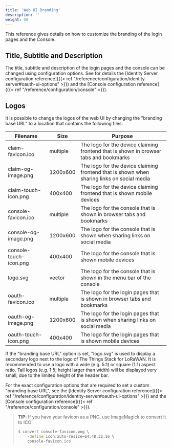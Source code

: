 ```yaml
---
title: 'Web UI Branding'
description: ''
weight: 50
---
```


This reference gives details on how to customize the branding of the login pages and the Console.

<!--more-->

## Title, Subtitle and Description

The title, subtitle and description of the login pages and the console can be changed using configuration options. See for details the [Identity Server configuration reference]({{< ref "/reference/configuration/identity-server#oauth-ui-options" >}}) and the [Console configuration reference]({{< ref "/reference/configuration/console" >}}).

## Logos

It is possible to change the logos of the web UI by changing the "branding base URL" to a location that contains the following files:

| **Filename**           | **Size** | **Purpose** |
| ---------------------- | -------- | ----------- |
| claim-favicon.ico      | multiple | The logo for the device claiming frontend that is shown in browser tabs and bookmarks |
| claim-og-image.png     | 1200x600 | The logo for the device claiming frontend that is shown when sharing links on social media |
| claim-touch-icon.png   | 400x400  | The logo for the device claiming frontend that is shown mobile devices |
| console-favicon.ico    | multiple | The logo for the console that is shown in browser tabs and bookmarks |
| console-og-image.png   | 1200x600 | The logo for the console that is shown when sharing links on social media |
| console-touch-icon.png | 400x400  | The logo for the console that is shown mobile devices |
| logo.svg               | vector   | The logo for the console that is shown in the menu bar of the console |
| oauth-favicon.ico      | multiple | The logo for the login pages that is shown in browser tabs and bookmarks |
| oauth-og-image.png     | 1200x600 | The logo for the login pages that is shown when sharing links on social media |
| oauth-touch-icon.png   | 400x400  | The logo for the login pages that is shown mobile devices |

If the "branding base URL" option is set, "logo.svg" is used to display a secondary logo next to the logo of The Things Stack for LoRaWAN. It is recommended to use a logo with a wide (e.g. 5:1) or square (1:1) aspect ratio. Tall logos (e.g. 1:5; height larger than width) will be displayed very small, due to the limited height of the header bar.

For the exact configuration options that are required to set a custom "branding base URL", see the [Identity Server configuration reference]({{< ref "/reference/configuration/identity-server#oauth-ui-options" >}}) and the [Console configuration reference]({{< ref "/reference/configuration/console" >}}).

> **TIP:** If you have your favicon as a PNG, use ImageMagick to convert it to ICO:
> 
> ```bash
> $ convert console-favicon.png \
>     -define icon:auto-resize=64,48,32,16 \
>     console-favicon.ico
> ```
